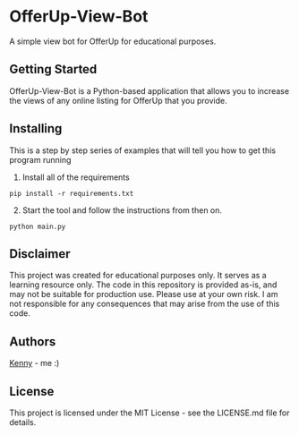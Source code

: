 # OfferUp-View-Bot
A simple view bot for OfferUp for educational purposes.

## Getting Started
OfferUp-View-Bot is a Python-based application that allows you to increase the views of any online listing for OfferUp that you provide.

## Installing
This is a step by step series of examples that will tell you how to get this program running

1. Install all of the requirements
```
pip install -r requirements.txt
```

2. Start the tool and follow the instructions from then on.
```
python main.py
```

## Disclaimer
This project was created for educational purposes only. It serves as a learning resource only. The code in this repository is provided as-is, and may not be suitable for production use. Please use at your own risk. I am not responsible for any consequences that may arise from the use of this code. 

## Authors
[Kenny](https://github.com/Pickloe) - me :)

## License
This project is licensed under the MIT License - see the LICENSE.md file for details.